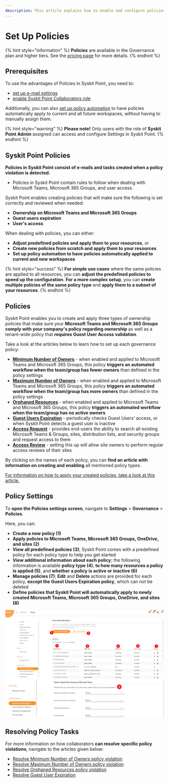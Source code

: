 ```yaml
---
description: This article explains how to enable and configure policies in Syskit Point.
---
```


# Set Up Policies

{% hint style="information" %}
**Policies** are available in the Governance plan and higher tiers. See the [pricing page](https://www.syskit.com/products/point/pricing/) for more details.
{% endhint %}

## Prerequisites

To use the advantages of Policies in Syskit Point, you need to:

* [set up e-mail settings](../../configuration/set-up-email.md)
* [enable Syskit Point Collaborators role](../../configuration/enable-role-based-access.md)

Additionally, you can also [set up policy automation](../../governance-and-automation/automated-workflows/policy-automation.md) to have policies automatically apply to current and all future workspaces, without having to manually assign them. 

{% hint style="warning" %}
**Please note!**
Only users with the role of **Syskit Point Admin** assigned can access and configure Settings in Syskit Point.
{% endhint %}

## Syskit Point Policies

**Policies in Syskit Point consist of e-mails and tasks created when a policy violation is detected.**
  * Policies in Syskit Point contain rules to follow when dealing with Microsoft Teams, Microsoft 365 Groups, and user access.

Syskit Point enables creating policies that will make sure the following is set correctly and reviewed when needed:
* **Ownership on Microsoft Teams and Microsoft 365 Groups**
* **Guest users expiration**
* **User's access**

When dealing with policies, you can either:
* **Adjust predefined policies and apply them to your resources**, or
* **Create new policies from scratch and apply them to your resources**
* **Set up policy automation to have policies automatically applied to current and new workspaces**

{% hint style="success" %}
**For simple use cases** where the same policies are applied to all resources, you can **adjust the predefined policies to speed up the configuration**. 
**For a more complex setup**, you can **create multiple policies of the same policy type** and **apply them to a subset of your resources**.
{% endhint %}

## Policies

Syskit Point enables you to create and apply three types of ownership policies that make sure your **Microsoft Teams and Microsoft 365 Groups comply with your company's policy regarding ownership** as well as a tenant-wide policy that **requires Guest User Access validation**. 

Take a look at the articles below to learn how to set up each governance policy:

* [**Minimum Number of Owners**](minimum-number-of-owners-admin.md) - when enabled and applied to Microsoft Teams and Microsoft 365 Groups, this policy **triggers an automated workflow when the team/group has fewer owners** than defined in the policy settings
* [**Maximum Number of Owners**](maximum-number-of-owners-admin.md) - when enabled and applied to Microsoft Teams and Microsoft 365 Groups, this policy **triggers an automated workflow when the team/group has more owners** than defined in the policy settings
* [**Orphaned Resources**](orphaned-resources-admin.md) - when enabled and applied to Microsoft Teams and Microsoft 365 Groups, this policy **triggers an automated workflow when the team/group has no active owners**
* [**Guest Users Expiration**](guest-users-expiration-admin.md) - periodically checks Guest Users' access, or when Syskit Point detects a guest user is inactive
* [**Access Request**](../access-requests/README.md) - provides end-users the ability to search all existing Microsoft Teams & Groups, sites, distribution lists, and security groups and request access to them
* [**Access Review**](../permissions-review/README.md) - setting this up will allow site owners to perform regular access reviews of their sites


By clicking on the names of each policy, you can **find an article with information on creating and enabling** all mentioned policy types. 
 
[For information on how to apply your created policies, take a look at this article.](manage-policies.md)

## Policy Settings

To **open the Policies settings screen**, navigate to **Settings** &gt; **Governance** &gt; **Policies**.

Here, you can:
* **Create a new policy (1)**
* **Apply policies to Microsoft Teams, Microsoft 365 Groups, OneDrive, and sites (2)**
* **View all predefined policies (3)**; Syskit Point comes with a predefined policy for each policy type to help you get started
* **View additional information about each policy**; the following information is available **policy type (4)**, **to how many resources a policy is applied (5)**, and **whether a policy is active or inactive (6)**
* **Manage policies (7)**; **Edit** and **Delete** actions are provided for each policy, **except the Guest Users Expiration policy**, which can not be deleted
* **Define policies that Syskit Point will automatically apply to newly created Microsoft Teams, Microsoft 365 Groups, OneDrive, and sites (8)**

![Policy Settings](../../.gitbook/assets/set_up_automated_workflows-settings.png)
![Policy Settings - Details](../../.gitbook/assets/set_up_automated_workflows-settings-2.png) 


## Resolving Policy Tasks

For more information on how collaborators **can resolve specific policy violations**, navigate to the articles given below:
* [Resolve Minimum Number of Owners policy violation](../../point-collaborators/resolve-governance-tasks/minimum-number-of-owners.md)
* [Resolve Maximum Number of Owners policy violation](../../point-collaborators/resolve-governance-tasks/maximum-number-of-owners.md)
* [Resolve Orphaned Resources policy violation](../../point-collaborators/resolve-governance-tasks/orphaned-resources.md)
* [Resolve Guest User Expiration](../../point-collaborators/resolve-governance-tasks/guest-users-expiration.md)